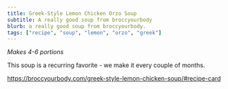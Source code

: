 ```yaml
---
title: Greek-Style Lemon Chicken Orzo Soup
subtitle: A really good soup from broccyourbody
blurb: a really good soup from broccyourbody.
tags: ["recipe", "soup", "lemon", "orzo", "greek"]
---
```


*Makes 4-6 portions*

This soup is a recurring favorite - we make it every couple of months.

https://broccyourbody.com/greek-style-lemon-chicken-soup/#recipe-card